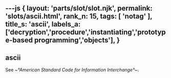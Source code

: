 ---js
{
  layout: 'parts/slot/slot.njk',
  permalink: 'slots/ascii.html',
  rank_n: 15,
  tags: [ 'notag' ],
  title_s: 'ascii',
  labels_a: ['decryption','procedure','instantiating','prototype-based programming','objects'],
}
---
## ascii

See <i>~°American Standard Code for Information Interchange°~</i>.
